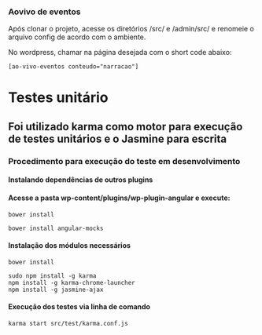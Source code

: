 ### Aovivo de eventos ###

Após clonar o projeto, acesse os diretórios /src/ e /admin/src/ e renomeie o arquivo config de acordo com o ambiente.

No wordpress, chamar na página desejada com o short code abaixo:

```
[ao-vivo-eventos conteudo="narracao"]
```
# Testes unitário
## Foi utilizado karma como motor para execução de testes unitários e o Jasmine para escrita

### Procedimento para execução do teste em desenvolvimento

#### Instalando dependências de outros plugins

#### Acesse a pasta wp-content/plugins/wp-plugin-angular e execute:
```
bower install

bower install angular-mocks
```

#### Instalação dos módulos necessários
```
bower install

sudo npm install -g karma
npm install -g karma-chrome-launcher
npm install -g jasmine-ajax
```
#### Execução dos testes via linha de comando
```
karma start src/test/karma.conf.js
```
